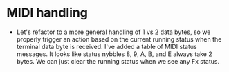 # MIDI handling
- Let's refactor to a more general handling of 1 vs 2 data bytes, so we properly trigger an action based on the current running status when the terminal data byte is received. I've added a table of MIDI status messages. It looks like status nybbles 8, 9, A, B, and E always take 2 bytes. We can just clear the running status when we see any Fx status.

